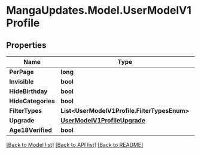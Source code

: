 # MangaUpdates.Model.UserModelV1Profile

## Properties

Name | Type | Description | Notes
------------ | ------------- | ------------- | -------------
**PerPage** | **long** |  | [optional] 
**Invisible** | **bool** |  | [optional] 
**HideBirthday** | **bool** |  | [optional] 
**HideCategories** | **bool** |  | [optional] 
**FilterTypes** | **List&lt;UserModelV1Profile.FilterTypesEnum&gt;** |  | [optional] 
**Upgrade** | [**UserModelV1ProfileUpgrade**](UserModelV1ProfileUpgrade.md) |  | [optional] 
**Age18Verified** | **bool** |  | [optional] 

[[Back to Model list]](../README.md#documentation-for-models) [[Back to API list]](../README.md#documentation-for-api-endpoints) [[Back to README]](../README.md)

